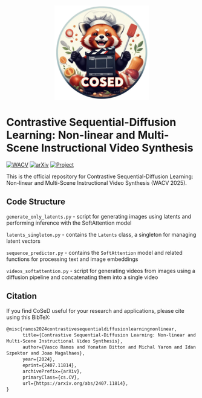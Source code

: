 
<div style="text-align: center;">
    <img src="/static/images/cosed.png" alt="CoSeD" width="250" height="250">
</div>

# Contrastive Sequential-Diffusion Learning: Non-linear and Multi-Scene Instructional Video Synthesis


[![WACV](https://img.shields.io/badge/WACV-2025-4b44ce.svg)](https://wacv.org/)
[![arXiv](https://img.shields.io/badge/arXiv-2407.11814-b31b1b.svg)](https://arxiv.org/abs/2407.11814)
[![Project](https://img.shields.io/badge/Project-Website-9cf.svg)](https://novasearch.github.io/contrastive-sequential-diffusion-learning/)



This is the official repository for Contrastive Sequential-Diffusion Learning: Non-linear and Multi-Scene Instructional Video Synthesis (WACV 2025).

## Code Structure

`generate_only_latents.py` - script for generating images using latents and performing inference with the SoftAttention model

`latents_singleton.py` - contains the `Latents` class, a singleton for managing latent vectors

`sequence_predictor.py` - contains the `SoftAttention` model and related functions for processing text and image embeddings

`videos_softattention.py` - script for generating videos from images using a diffusion pipeline and concatenating them into a single video

## Citation
If you find CoSeD useful for your research and applications, please cite using this BibTeX:
```
@misc{ramos2024contrastivesequentialdiffusionlearningnonlinear,
      title={Contrastive Sequential-Diffusion Learning: Non-linear and Multi-Scene Instructional Video Synthesis},
      author={Vasco Ramos and Yonatan Bitton and Michal Yarom and Idan Szpektor and Joao Magalhaes},
      year={2024},
      eprint={2407.11814},
      archivePrefix={arXiv},
      primaryClass={cs.CV},
      url={https://arxiv.org/abs/2407.11814},
}
```
